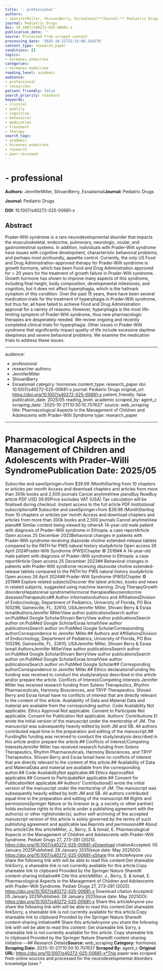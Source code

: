 ```yaml
---
title: '- professional'
authors:
- JenniferMiller, ShivaniBerry, EsraaIsmail**Journal:** Pediatric Drugs
journal: Pediatric Drugs
doi: 10.1007/s40272-025-00681-x
publication_date: ''
source: Processed from scraped content
processing_date: '2025-10-21T22:15:08.334278'
content_type: research_paper
conditions: []
topics:
- hormones_endocrine
categories:
- hormones-endocrine
reading_level: academic
audience:
- professional
- researcher
patient_friendly: false
search_priority: standard
keywords:
- clinical
- quality
- cognitive
- behavioral
- medication
- treatment
- therapy
search_tags:
- academic
- hormones_endocrine
- research
- peer-reviewed
---
```


# - professional

**Authors:** JenniferMiller, ShivaniBerry, EsraaIsmail**Journal:** Pediatric Drugs

**Journal:** Pediatric Drugs

**DOI:** 10.1007/s40272-025-00681-x

## Abstract

Prader-Willi syndrome is a rare neurodevelopmental disorder that impacts the musculoskeletal, endocrine, pulmonary, neurologic, ocular, and gastrointestinal systems. In addition, individuals with Prader-Willi syndrome have issues with cognitive development, characteristic behavioral problems, and perhaps most profoundly, appetite control. Currently, the only US Food and Drug Administration-approved therapy for Prader-Willi syndrome is growth hormone, which has been Food and Drug Administration approved for > 20 years for the treatment of growth failure in Prader-Willi syndrome. Growth hormone has shown to improve many aspects of this syndrome, including final height, body composition, developmental milestones, and cognition, but it does not affect hyperphagia, which is the hallmark symptom of this condition. Over the past 15 years, there have been several medication trials for the treatment of hyperphagia in Prader-Willi syndrome, but thus far, all have failed to achieve Food and Drug Administration approval for a variety of reasons. However, hyperphagia is the most life-limiting symptom of Prader-Willi syndrome, thus new pharmacologic therapies are desperately needed. We review ongoing and recently completed clinical trials for hyperphagia. Other issues in Prader-Willi syndrome that significantly impact quality of life include excessive daytime sleepiness and severe behavioral problems. We examine the medication trials to address these issues.

---
audience:
- professional
- researcher
authors:
- JenniferMiller
- ShivaniBerry
- EsraaIsmail
category: hormones
content_type: research_paper
doi: 10.1007/s40272-025-00681-x
journal: Pediatric Drugs
original_url: https://doi.org/10.1007/s40272-025-00681-x
patient_friendly: false
publication_date: 2025/05
reading_level: academic
scraped_by: agent_c
scraping_date: '2025-10-21T10:50:10.707637'
source: web_scraping
title: Pharmacological Aspects in the Management of Children and Adolescents with
Prader–Willi Syndrome
type: research_paper
---
# Pharmacological Aspects in the Management of Children and Adolescents with Prader–Willi Syndrome**Publication Date:** 2025/05
Subscribe and saveSpringer+from $39.99 /MonthStarting from 10 chapters or articles per month
Access and download chapters and articles from more than 300k books and 2,500 journals
Cancel anytimeView plansBuy NowBuy article PDF USD 39.95Price excludes VAT (USA)
Tax calculation will be finalised during checkout.
Instant access to the full article PDF.Institutional subscriptions## Subscribe and saveSpringer+from $39.99 /MonthStarting from 10 chapters or articles per month
Access and download chapters and articles from more than 300k books and 2,500 journals
Cancel anytimeView plans## Similar content being viewed by othersA 14-year-old male patient with diagnosis of Prader–Willi syndrome in Ethiopia: a case reportArticle
Open access
25 December 2023Behavioral changes in patients with Prader-Willi syndrome receiving diazoxide choline extended-release tablets compared to the PATH for PWS natural history studyArticle
Open access
26 April 2024Prader-Willi Syndrome (PWS)Chapter
© 2019## A 14-year-old male patient with diagnosis of Prader–Willi syndrome in Ethiopia: a case reportArticle
Open access
25 December 2023## Behavioral changes in patients with Prader-Willi syndrome receiving diazoxide choline extended-release tablets compared to the PATH for PWS natural history studyArticle
Open access
26 April 2024## Prader-Willi Syndrome (PWS)Chapter
© 2019## Explore related subjectsDiscover the latest articles, books and news in related subjects, suggested using machine learning.
Drug TherapyGrowth disordersHepatorenal syndromeHormonal therapiesNeuroendocrine diseasesTherapeutics## Author informationAuthors and AffiliationsDivision of Endocrinology, Department of Pediatrics, University of Florida, PO Box 100296, Gainesville, FL, 32610, USAJennifer Miller, Shivani Berry & Esraa IsmailAuthorsJennifer MillerView author publicationsSearch author on:PubMed Google ScholarShivani BerryView author publicationsSearch author on:PubMed Google ScholarEsraa IsmailView author publicationsSearch author on:PubMed Google ScholarCorresponding authorCorrespondence to
Jennifer Miller.## Authors and AffiliationsDivision of Endocrinology, Department of Pediatrics, University of Florida, PO Box 100296, Gainesville, FL, 32610, USAJennifer Miller, Shivani Berry & Esraa Ismail
AuthorsJennifer MillerView author publicationsSearch author on:PubMed Google ScholarShivani BerryView author publicationsSearch author on:PubMed Google ScholarEsraa IsmailView author publicationsSearch author on:PubMed Google Scholar## Corresponding authorCorrespondence to
Jennifer Miller.## Ethics declarationsFunding
No funding was received to conduct the study/analysis described in this article and/or prepare the article.
Conflicts of Interest/Competing Interests
Jennifer Miller has received research funding from Soleno Therapeutics, Rhythm Pharmaceuticals, Harmony Biosciences, and TRYP Therapeutics. Shivani Berry and Esraa Ismail have no conflicts of interest that are directly relevant to the content of this article.
Availability of Data and Material
Data and material are available from the corresponding author.
Code Availability
Not applicable.
Ethics Approval
Not applicable.
Consent to Participate
Not applicable.
Consent for Publication
Not applicable.
Authors’ Contributions
EI wrote the initial version of the manuscript under the mentorship of JM. The manuscript was subsequently heavily edited by both JM and SB. All authors contributed equal time in the preparation and editing of the manuscript.## FundingNo funding was received to conduct the study/analysis described in this article and/or prepare the article.## Conflicts of Interest/Competing InterestsJennifer Miller has received research funding from Soleno Therapeutics, Rhythm Pharmaceuticals, Harmony Biosciences, and TRYP Therapeutics. Shivani Berry and Esraa Ismail have no conflicts of interest that are directly relevant to the content of this article.## Availability of Data and MaterialData and material are available from the corresponding author.## Code AvailabilityNot applicable.## Ethics ApprovalNot applicable.## Consent to ParticipateNot applicable.## Consent for PublicationNot applicable.## Authors’ ContributionsEI wrote the initial version of the manuscript under the mentorship of JM. The manuscript was subsequently heavily edited by both JM and SB. All authors contributed equal time in the preparation and editing of the manuscript.## Rights and permissionsSpringer Nature or its licensor (e.g. a society or other partner) holds exclusive rights to this article under a publishing agreement with the author(s) or other rightsholder(s); author self-archiving of the accepted manuscript version of this article is solely governed by the terms of such publishing agreement and applicable law.Reprints and permissions## About this articleCite this articleMiller, J., Berry, S. & Ismail, E. Pharmacological Aspects in the Management of Children and Adolescents with Prader–Willi Syndrome.
Pediatr Drugs 27, 273–281 (2025). https://doi.org/10.1007/s40272-025-00681-xDownload citationAccepted: 05 January 2025Published: 28 January 2025Issue date: May 2025DOI: https://doi.org/10.1007/s40272-025-00681-xShare this articleAnyone you share the following link with will be able to read this content:Get shareable linkSorry, a shareable link is not currently available for this article.Copy shareable link to clipboard
Provided by the Springer Nature SharedIt content-sharing initiative## Cite this articleMiller, J., Berry, S. & Ismail, E. Pharmacological Aspects in the Management of Children and Adolescents with Prader–Willi Syndrome.
Pediatr Drugs 27, 273–281 (2025). https://doi.org/10.1007/s40272-025-00681-x
Download citation
Accepted: 05 January 2025Published: 28 January 2025Issue date: May 2025DOI: https://doi.org/10.1007/s40272-025-00681-x
Share this articleAnyone you share the following link with will be able to read this content:Get shareable linkSorry, a shareable link is not currently available for this article.Copy shareable link to clipboard
Provided by the Springer Nature SharedIt content-sharing initiative## Share this articleAnyone you share the following link with will be able to read this content:
Get shareable link
Sorry, a shareable link is not currently available for this article.
Copy shareable link to clipboard
Provided by the Springer Nature SharedIt content-sharing initiative---## Research Details**Source:** web_scraping
**Category:** hormones
**Scraping Date:** 2025-10-21T10:50:10.707637
**Scraped By:** agent_c
**Original URL:** https://doi.org/10.1007/s40272-025-00681-x*This paper was scraped from online sources and processed for the neurodevelopmental disorders knowledge base.*